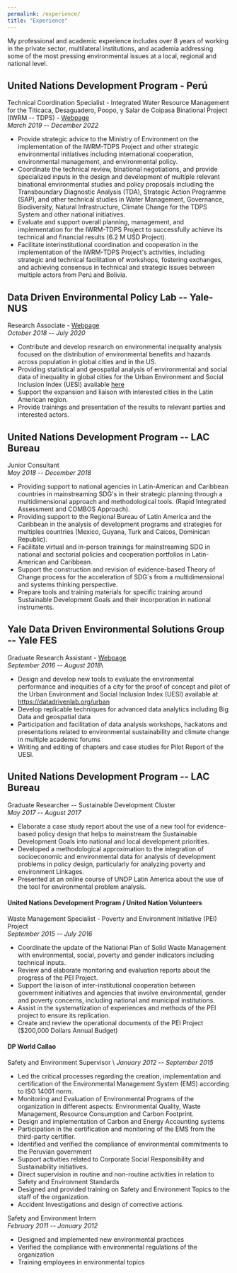 ```yaml
---
permalink: /experience/
title: "Experience"
---
```


My professional and academic experience includes over 8 years of working in the private sector, multilateral institutions, and academia addressing some of the most pressing environmental issues at a local, regional and national level.

## United Nations Development Program - Perú
Technical Coordination Specialist - Integrated Water Resource Management for the Titicaca, Desaguadero, Poopo, y Salar de Coipasa Binational Project (IWRM -- TDPS) - [Webpage](https://girh-tdps.com/)\
*March 2019 -- December 2022* 

- Provide strategic advice to the Ministry of Environment on the implementation of the IWRM-TDPS Project and other strategic environmental initiatives including international cooperation, environmental management, and environmental policy. 
- Coordinate the technical review, binational negotiations, and provide specialized inputs in the design and development of multiple relevant binational environmental studies and policy proposals including the Transboundary Diagnostic Analysis (TDA), Strategic Action Programme (SAP), and other technical studies in Water Management, Governance, Biodiversity, Natural Infrastructure, Climate Change for the TDPS System and other national initiatives. 
- Evaluate and support overall planning, management, and implementation for the IWRM-TDPS Project to successfully achieve its technical and financial results (6.2 M USD Project).
- Facilitate interinstitutional coordination and cooperation in the implementation of the IWRM-TDPS Project's activities, including strategic and technical facilitation of workshops, fostering exchanges, and achieving consensus in technical and strategic issues between multiple actors from Perú and Bolivia.

## Data Driven Environmental Policy Lab -- Yale-NUS
Research Associate - [Webpage](https://datadrivenlab.org/)\
*October 2018 -- July 2020* 

- Contribute and develop research on environmental inequality analysis focused on the distribution of environmental benefits and hazards across population in global cities and in the US. 
- Providing statistical and geospatial analysis of environmental and social data of inequality in global cities for the Urban Environment and Social Inclusion Index (UESI) available [here](https://datadrivenlab.org/urban)
- Support the expansion and liaison with interested cities in the Latin American region.
- Provide trainings and presentation of the results to relevant parties and interested actors.

## United Nations Development Program -- LAC Bureau
Junior Consultant\
*May 2018 -- December 2018* 

- Providing support to national agencies in Latin-American and Caribbean countries in mainstreaming SDG's in their strategic planning through a multidimensional approach and methodological tools. (Rapid Integrated Assessment and COMBOS Approach).
- Providing support to the Regional Bureau of Latin America and the Caribbean in the analysis of development programs and strategies for multiples countries (Mexico, Guyana, Turk and Caicos, Dominican Republic).
- Facilitate virtual and in-person trainings for mainstreaming SDG in national and sectorial policies and cooperation portfolios in Latin-American and Caribbean. 
- Support the construction and revision of evidence-based Theory of Change process for the acceleration of SDG´s from a multidimensional and systems thinking perspective. 
- Prepare tools and training materials for specific training around Sustainable Development Goals and their incorporation in national instruments.

## Yale Data Driven Environmental Solutions Group -- Yale FES
Graduate Research Assistant - [Webpage](https://datadrivenlab.org/)\
*September 2016 -- August 2018*\

-   Design and develop new tools to evaluate the environmental performance and inequities of a city for the proof of concept and pilot of the Urban Environment and Social Inclusion Index (UESI) available at <https://datadrivenlab.org/urban>
-   Develop replicable techniques for advanced data analytics including Big Data and geospatial data
-   Participation and facilitation of data analysis workshops, hackatons and presentations related to environmental sustainability and climate change in multiple academic forums
-   Writing and editing of chapters and case studies for Pilot Report of the UESI.

## United Nations Development Program -- LAC Bureau
Graduate Researcher -- Sustainable Development Cluster\
*May 2017 -- August 2017*

-   Elaborate a case study report about the use of a new tool for evidence-based policy design that helps to mainstream the Sustainable Development Goals into national and local development priorities.
-   Developed a methodological approximation to the integration of socioeconomic and environmental data for analysis of development problems in policy design, particularly for analyzing poverty and environment Linkages.
-   Presented at an online course of UNDP Latin America about the use of the tool for environmental problem analysis.

#### United Nations Development Program / United Nation Volunteers
Waste Management Specialist - Poverty and Environment Initiative (PEI) Project\
*September 2015 -- July 2016*

-   Coordinate the update of the National Plan of Solid Waste Management with environmental, social, poverty and gender indicators including technical inputs.
-   Review and elaborate monitoring and evaluation reports about the progress of the PEI Project.
-   Support the liaison of inter-institutional cooperation between government initiatives and agencies that involve environmental, gender and poverty concerns, including national and municipal institutions.
-   Assist in the systematization of experiences and methods of the PEI project to ensure its replication.
-   Create and review the operational documents of the PEI Project (\$200,000 Dollars Annual Budget)

#### DP World Callao
Safety and Environment Supervisor \ 
*January 2012 -- September 2015*

-   Led the critical processes regarding the creation, implementation and certification of the Environmental Management System (EMS) according to ISO 14001 norm.
-   Monitoring and Evaluation of Environmental Programs of the organization in different aspects: Environmental Quality, Waste Management, Resource Consumption and Carbon Footprint.
-   Design and implementation of Carbon and Energy Accounting systems
-   Participation in the certification and monitoring of the EMS from the third-party certifier.
-   Identified and verified the compliance of environmental commitments to the Peruvian government
-   Support activities related to Corporate Social Responsibility and Sustainability initiatives.
-   Direct supervision in routine and non-routine activities in relation to Safety and Environment Standards
-   Designed and provided training on Safety and Environment Topics to the staff of the organization.
-   Accident Investigations and design of corrective actions.

Safety and Environment Intern\
*February 2011 -- January 2012*

-   Designed and implemented new environmental practices
-   Verified the compliance with environmental regulations of the organization
-   Training employees in environmental topics
